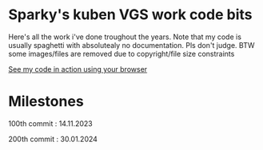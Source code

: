 # Sparky's kuben VGS work code bits
Here's all the work i've done troughout the years. 
Note that my code is usually spaghetti with absolutealy no documentation. Pls don't judge.
BTW some images/files are removed due to copyright/file size constraints

[See my code in action using your browser](https://protosparky.github.io/Sparky-KUB-IT-Work/index.html)


# Milestones 

100th commit : 14.11.2023

200th commit : 30.01.2024

